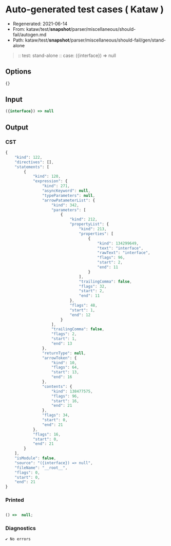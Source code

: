 # Auto-generated test cases ( Kataw )
- Regenerated: 2021-06-14
- From: kataw/test/__snapshot__/parser/miscellaneous/should-fail/autogen.md
- Path: kataw/test/__snapshot__/parser/miscellaneous/should-fail/gen/stand-alone
> :: test: stand-alone
> :: case: ({interface}) => null
## Options

`````js
{}
`````
## Input

`````js
({interface}) => null
`````
## Output

### CST

```javascript
{
    "kind": 122,
    "directives": [],
    "statements": [
        {
            "kind": 120,
            "expression": {
                "kind": 271,
                "asyncKeyword": null,
                "typeParameters": null,
                "arrowPatameterList": {
                    "kind": 342,
                    "parameters": [
                        {
                            "kind": 212,
                            "propertyList": {
                                "kind": 213,
                                "properties": [
                                    {
                                        "kind": 134299649,
                                        "text": "interface",
                                        "rawText": "interface",
                                        "flags": 96,
                                        "start": 2,
                                        "end": 11
                                    }
                                ],
                                "trailingComma": false,
                                "flags": 32,
                                "start": 2,
                                "end": 11
                            },
                            "flags": 48,
                            "start": 1,
                            "end": 12
                        }
                    ],
                    "trailingComma": false,
                    "flags": 2,
                    "start": 1,
                    "end": 13
                },
                "returnType": null,
                "arrowToken": {
                    "kind": 10,
                    "flags": 64,
                    "start": 13,
                    "end": 16
                },
                "contents": {
                    "kind": 138477575,
                    "flags": 96,
                    "start": 16,
                    "end": 21
                },
                "flags": 34,
                "start": 0,
                "end": 21
            },
            "flags": 16,
            "start": 0,
            "end": 21
        }
    ],
    "isModule": false,
    "source": "({interface}) => null",
    "fileName": "__root__",
    "flags": 0,
    "start": 0,
    "end": 21
}
```

### Printed

```javascript

() =>  null;
```

### Diagnostics

```javascript
✔ No errors
```

